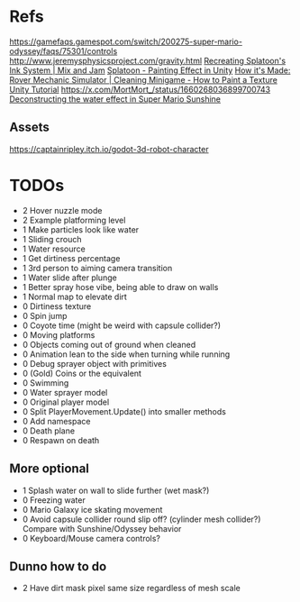 ﻿# Refs
https://gamefaqs.gamespot.com/switch/200275-super-mario-odyssey/faqs/75301/controls
http://www.jeremysphysicsproject.com/gravity.html
[Recreating Splatoon's Ink System | Mix and Jam](https://www.youtube.com/watch?v=FR618z5xEiM)
[Splatoon - Painting Effect in Unity](https://www.youtube.com/watch?v=YUWfHX_ZNCw)
[How it's Made: Rover Mechanic Simulator | Cleaning Minigame - How to Paint a Texture Unity Tutorial](https://www.youtube.com/watch?v=Xss4__kgYiY)
https://x.com/MortMort_/status/1660268036899700743  
[Deconstructing the water effect in Super Mario Sunshine](https://blog.mecheye.net/2018/03/deconstructing-the-water-effect-in-super-mario-sunshine/)
## Assets
https://captainripley.itch.io/godot-3d-robot-character
# TODOs
- 2 Hover nuzzle mode
- 2 Example platforming level
- 1 Make particles look like water
- 1 Sliding crouch
- 1 Water resource
- 1 Get dirtiness percentage
- 1 3rd person to aiming camera transition
- 1 Water slide after plunge
- 1 Better spray hose vibe, being able to draw on walls
- 1 Normal map to elevate dirt
- 0 Dirtiness texture
- 0 Spin jump
- 0 Coyote time (might be weird with capsule collider?)
- 0 Moving platforms
- 0 Objects coming out of ground when cleaned
- 0 Animation lean to the side when turning while running
- 0 Debug sprayer object with primitives
- 0 (Gold) Coins or the equivalent
- 0 Swimming
- 0 Water sprayer model
- 0 Original player model
- 0 Split PlayerMovement.Update() into smaller methods
- 0 Add namespace
- 0 Death plane
- 0 Respawn on death

## More optional
- 1 Splash water on wall to slide further (wet mask?)
- 0 Freezing water
- 0 Mario Galaxy ice skating movement
- 0 Avoid capsule collider round slip off? (cylinder mesh collider?) Compare with Sunshine/Odyssey behavior
- 0 Keyboard/Mouse camera controls?

## Dunno how to do
- 2 Have dirt mask pixel same size regardless of mesh scale